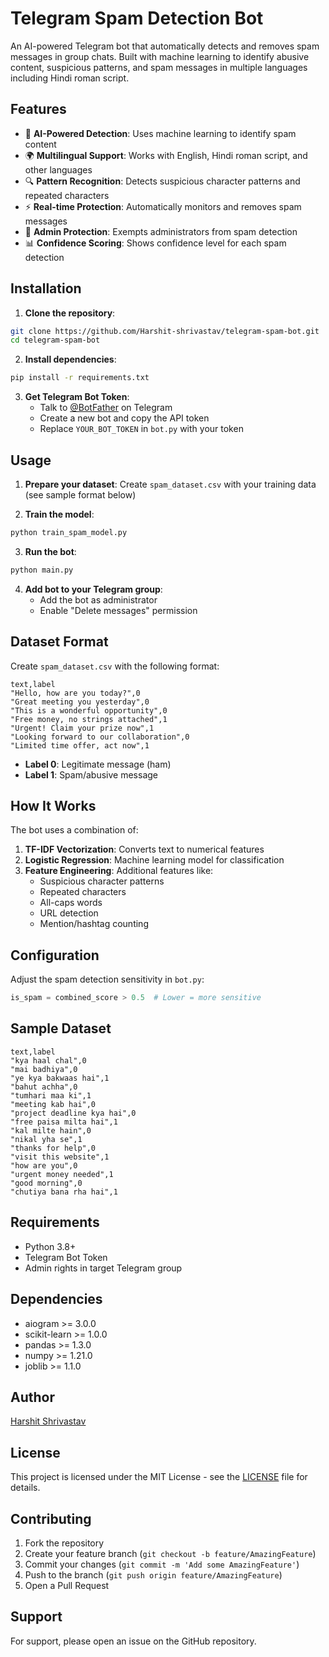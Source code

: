 # Telegram Spam Detection Bot

An AI-powered Telegram bot that automatically detects and removes spam messages in group chats. Built with machine learning to identify abusive content, suspicious patterns, and spam messages in multiple languages including Hindi roman script.

## Features

- 🤖 **AI-Powered Detection**: Uses machine learning to identify spam content
- 🌍 **Multilingual Support**: Works with English, Hindi roman script, and other languages
- 🔍 **Pattern Recognition**: Detects suspicious character patterns and repeated characters
- ⚡ **Real-time Protection**: Automatically monitors and removes spam messages
- 👮 **Admin Protection**: Exempts administrators from spam detection
- 📊 **Confidence Scoring**: Shows confidence level for each spam detection

## Installation

1. **Clone the repository**:
```bash
git clone https://github.com/Harshit-shrivastav/telegram-spam-bot.git
cd telegram-spam-bot
```

2. **Install dependencies**:
```bash
pip install -r requirements.txt
```

3. **Get Telegram Bot Token**:
   - Talk to [@BotFather](https://t.me/BotFather) on Telegram
   - Create a new bot and copy the API token
   - Replace `YOUR_BOT_TOKEN` in `bot.py` with your token

## Usage

1. **Prepare your dataset**:
   Create `spam_dataset.csv` with your training data (see sample format below)

2. **Train the model**:
```bash
python train_spam_model.py
```

3. **Run the bot**:
```bash
python main.py
```

4. **Add bot to your Telegram group**:
   - Add the bot as administrator
   - Enable "Delete messages" permission

## Dataset Format

Create `spam_dataset.csv` with the following format:

```csv
text,label
"Hello, how are you today?",0
"Great meeting you yesterday",0
"This is a wonderful opportunity",0
"Free money, no strings attached",1
"Urgent! Claim your prize now",1
"Looking forward to our collaboration",0
"Limited time offer, act now",1
```

- **Label 0**: Legitimate message (ham)
- **Label 1**: Spam/abusive message

## How It Works

The bot uses a combination of:

1. **TF-IDF Vectorization**: Converts text to numerical features
2. **Logistic Regression**: Machine learning model for classification
3. **Feature Engineering**: Additional features like:
   - Suspicious character patterns
   - Repeated characters
   - All-caps words
   - URL detection
   - Mention/hashtag counting

## Configuration

Adjust the spam detection sensitivity in `bot.py`:
```python
is_spam = combined_score > 0.5  # Lower = more sensitive
```

## Sample Dataset

```csv
text,label
"kya haal chal",0
"mai badhiya",0
"ye kya bakwaas hai",1
"bahut achha",0
"tumhari maa ki",1
"meeting kab hai",0
"project deadline kya hai",0
"free paisa milta hai",1
"kal milte hain",0
"nikal yha se",1
"thanks for help",0
"visit this website",1
"how are you",0
"urgent money needed",1
"good morning",0
"chutiya bana rha hai",1
```

## Requirements

- Python 3.8+
- Telegram Bot Token
- Admin rights in target Telegram group

## Dependencies

- aiogram >= 3.0.0
- scikit-learn >= 1.0.0
- pandas >= 1.3.0
- numpy >= 1.21.0
- joblib >= 1.1.0

## Author

[Harshit Shrivastav](https://github.com/Harshit-shrivastav)

## License

This project is licensed under the MIT License - see the [LICENSE](LICENSE) file for details.

## Contributing

1. Fork the repository
2. Create your feature branch (`git checkout -b feature/AmazingFeature`)
3. Commit your changes (`git commit -m 'Add some AmazingFeature'`)
4. Push to the branch (`git push origin feature/AmazingFeature`)
5. Open a Pull Request

## Support

For support, please open an issue on the GitHub repository.

